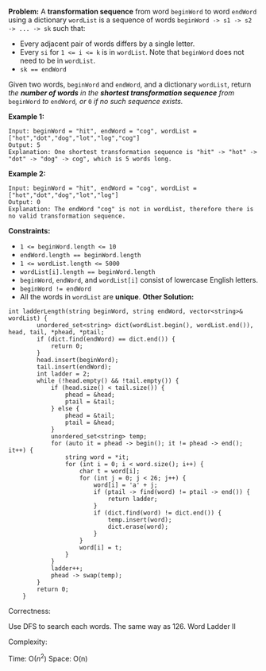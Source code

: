 **Problem:**
A **transformation sequence** from word `beginWord` to word `endWord` using a dictionary `wordList` is a sequence of words `beginWord -> s1 -> s2 -> ... -> sk` such that:

- Every adjacent pair of words differs by a single letter.
- Every `si` for `1 <= i <= k` is in `wordList`. Note that `beginWord` does not need to be in `wordList`.
- `sk == endWord`

Given two words, `beginWord` and `endWord`, and a dictionary `wordList`, return *the **number of words** in the **shortest transformation sequence** from* `beginWord` *to* `endWord`*, or* `0` *if no such sequence exists.*

 

**Example 1:**

```
Input: beginWord = "hit", endWord = "cog", wordList = ["hot","dot","dog","lot","log","cog"]
Output: 5
Explanation: One shortest transformation sequence is "hit" -> "hot" -> "dot" -> "dog" -> cog", which is 5 words long.
```

**Example 2:**

```
Input: beginWord = "hit", endWord = "cog", wordList = ["hot","dot","dog","lot","log"]
Output: 0
Explanation: The endWord "cog" is not in wordList, therefore there is no valid transformation sequence.
```

 

**Constraints:**

- `1 <= beginWord.length <= 10`
- `endWord.length == beginWord.length`
- `1 <= wordList.length <= 5000`
- `wordList[i].length == beginWord.length`
- `beginWord`, `endWord`, and `wordList[i]` consist of lowercase English letters.
- `beginWord != endWord`
- All the words in `wordList` are **unique**.
**Other Solution:**
```
int ladderLength(string beginWord, string endWord, vector<string>& wordList) {
        unordered_set<string> dict(wordList.begin(), wordList.end()), head, tail, *phead, *ptail;
        if (dict.find(endWord) == dict.end()) {
            return 0;
        }
        head.insert(beginWord);
        tail.insert(endWord);
        int ladder = 2;
        while (!head.empty() && !tail.empty()) {
            if (head.size() < tail.size()) {
                phead = &head;
                ptail = &tail;
            } else {
                phead = &tail;
                ptail = &head;
            }
            unordered_set<string> temp;
            for (auto it = phead -> begin(); it != phead -> end(); it++) {    
                string word = *it;
                for (int i = 0; i < word.size(); i++) {
                    char t = word[i];
                    for (int j = 0; j < 26; j++) {
                        word[i] = 'a' + j;
                        if (ptail -> find(word) != ptail -> end()) {
                            return ladder;
                        }
                        if (dict.find(word) != dict.end()) {
                            temp.insert(word);
                            dict.erase(word);
                        }
                    }
                    word[i] = t;
                }
            }
            ladder++;
            phead -> swap(temp);
        }
        return 0;
    }
```
Correctness:

Use DFS to search each words. The same way as 126. Word Ladder II

Complexity:

Time: O($n^2$)
Space: O(n)